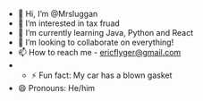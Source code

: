 - 👋 Hi, I’m @Mrsluggan
- 👀 I’m interested in tax fruad
- 🌱 I’m currently learning Java, Python and React
- 💞️ I’m looking to collaborate on everything!
- 📫 How to reach me - ericflyger@gmail.com
- - ⚡ Fun fact: My car has a blown gasket
- 😄 Pronouns: He/him
